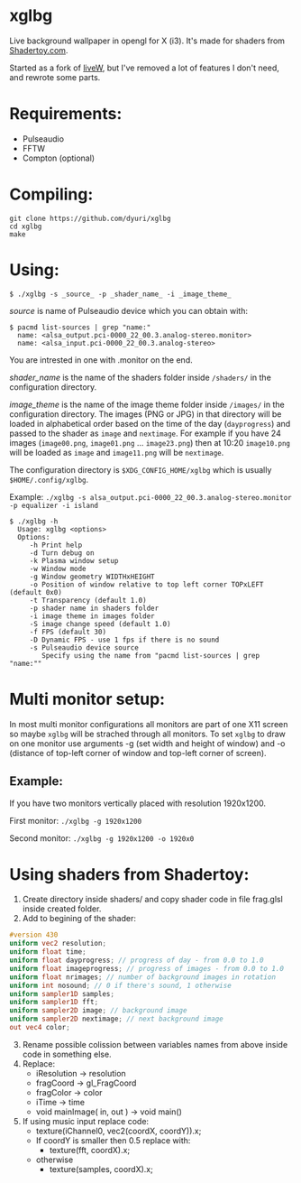# xglbg
Live background wallpaper in opengl for X (i3). It's made for shaders from [Shadertoy.com](shadertoy.com).

Started as a fork of [liveW](https://github.com/dgranosa/liveW.git), but I've removed a lot of features I don't need, and rewrote some parts.

# Requirements:
 - Pulseaudio
 - FFTW
 - Compton (optional)
 
# Compiling:
```
git clone https://github.com/dyuri/xglbg
cd xglbg
make
```

# Using:
```
$ ./xglbg -s _source_ -p _shader_name_ -i _image_theme_
```

_source_ is name of Pulseaudio device which you can obtain with:
```
$ pacmd list-sources | grep "name:"
  name: <alsa_output.pci-0000_22_00.3.analog-stereo.monitor>
  name: <alsa_input.pci-0000_22_00.3.analog-stereo>
```
You are intrested in one with .monitor on the end.

_shader_name_ is the name of the shaders folder inside `/shaders/` in the configuration directory.

_image_theme_ is the name of the image theme folder inside `/images/` in the configuration directory. The images (PNG or JPG) in that directory will be loaded in alphabetical order based on the time of the day (`dayprogress`) and passed to the shader as `image` and `nextimage`. For example if you have 24 images (`image00.png`, `image01.png` ... `image23.png`) then at 10:20 `image10.png` will be loaded as `image` and `image11.png` will be `nextimage`.

The configuration directory is `$XDG_CONFIG_HOME/xglbg` which is usually `$HOME/.config/xglbg`.

Example: `./xglbg -s alsa_output.pci-0000_22_00.3.analog-stereo.monitor -p equalizer -i island`

```
$ ./xglbg -h
  Usage: xglbg <options>                                                      
  Options:                                                                    
     -h Print help
     -d Turn debug on
     -k Plasma window setup
     -w Window mode
     -g Window geometry WIDTHxHEIGHT 
     -o Position of window relative to top left corner TOPxLEFT (default 0x0)
     -t Transparency (default 1.0)
     -p shader name in shaders folder
     -i image theme in images folder
     -S image change speed (default 1.0)
     -f FPS (default 30)
     -D Dynamic FPS - use 1 fps if there is no sound
     -s Pulseaudio device source
        Specify using the name from "pacmd list-sources | grep "name:""
```

# Multi monitor setup:
In most multi monitor configurations all monitors are part of one X11 screen so maybe `xglbg` will be strached through all monitors.
To set `xglbg` to draw on one monitor use arguments -g (set width and height of window) and -o (distance of top-left corner of window and top-left corner of screen).

## Example:
If you have two monitors vertically placed with resolution 1920x1200.

First monitor: `./xglbg -g 1920x1200`

Second monitor: `./xglbg -g 1920x1200 -o 1920x0`

# Using shaders from Shadertoy:

  1. Create directory inside shaders/ and copy shader code in file frag.glsl inside created folder.
  2. Add to begining of the shader:
   ```glsl
   #version 430
   uniform vec2 resolution;
   uniform float time;
   uniform float dayprogress; // progress of day - from 0.0 to 1.0
   uniform float imageprogress; // progress of images - from 0.0 to 1.0
   uniform float nrimages; // number of background images in rotation
   uniform int nosound; // 0 if there's sound, 1 otherwise
   uniform sampler1D samples;
   uniform sampler1D fft;
   uniform sampler2D image; // background image
   uniform sampler2D nextimage; // next background image
   out vec4 color;
   ```
  3. Rename possible colission between variables names from above inside code in something else.
  4. Replace:
     - iResolution -> resolution
     - fragCoord -> gl_FragCoord
     - fragColor -> color
     - iTime -> time
     - void mainImage( in, out ) -> void main()
  5. If using music input replace code:
     - texture(iChannel0, vec2(coordX, coordY)).x;
     - If coordY is smaller then 0.5 replace with:
       - texture(fft, coordX).x;
     - otherwise
       - texture(samples, coordX).x;
